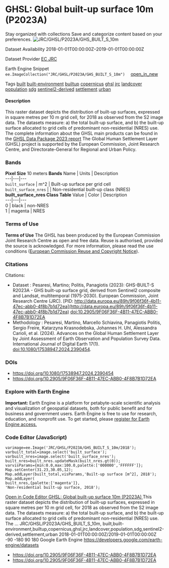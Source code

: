  
#  GHSL: Global built-up surface 10m (P2023A) 
Stay organized with collections  Save and categorize content based on your preferences. 
![JRC/GHSL/P2023A/GHS_BUILT_S_10m](https://developers.google.com/earth-engine/datasets/images/JRC/JRC_GHSL_P2023A_GHS_BUILT_S_10m_sample.png) 

Dataset Availability
    2018-01-01T00:00:00Z–2019-01-01T00:00:00Z 

Dataset Provider
     [ EC JRC ](https://ghsl.jrc.ec.europa.eu/ghs_buS2023.php) 

Earth Engine Snippet
     `    ee.ImageCollection("JRC/GHSL/P2023A/GHS_BUILT_S_10m")   ` [ open_in_new ](https://code.earthengine.google.com/?scriptPath=Examples:Datasets/JRC/JRC_GHSL_P2023A_GHS_BUILT_S_10m) 

Tags
     [built](https://developers.google.com/earth-engine/datasets/tags/built) [built-environment](https://developers.google.com/earth-engine/datasets/tags/built-environment) [builtup](https://developers.google.com/earth-engine/datasets/tags/builtup) [copernicus](https://developers.google.com/earth-engine/datasets/tags/copernicus) [ghsl](https://developers.google.com/earth-engine/datasets/tags/ghsl) [jrc](https://developers.google.com/earth-engine/datasets/tags/jrc) [landcover](https://developers.google.com/earth-engine/datasets/tags/landcover) [population](https://developers.google.com/earth-engine/datasets/tags/population) [sdg](https://developers.google.com/earth-engine/datasets/tags/sdg) [sentinel2-derived](https://developers.google.com/earth-engine/datasets/tags/sentinel2-derived) [settlement](https://developers.google.com/earth-engine/datasets/tags/settlement) [urban](https://developers.google.com/earth-engine/datasets/tags/urban)
#### Description
This raster dataset depicts the distribution of built-up surfaces, expressed in square metres per 10 m grid cell, for 2018 as observed from the S2 image data.
The datasets measure: a) the total built-up surface, and b) the built-up surface allocated to grid cells of predominant non-residential (NRES) use.
The complete information about the GHSL main products can be found in the [GHSL Data Package 2023 report](https://ghsl.jrc.ec.europa.eu/documents/GHSL_Data_Package_2023.pdf?t=1683540422)
The Global Human Settlement Layer (GHSL) project is supported by the European Commission, Joint Research Centre, and Directorate-General for Regional and Urban Policy.
### Bands
**Pixel Size** 10 meters 
**Bands**
Name | Units | Description  
---|---|---  
`built_surface` | m^2 | Built-up surface per grid cell  
`built_surface_nres` |  | Non-residential built-up class (NRES)  
**built_surface_nres Class Table**
Value | Color | Description  
---|---|---  
0 | black | non-NRES  
1 | magenta | NRES  
### Terms of Use
**Terms of Use**
The GHSL has been produced by the European Commission Joint Research Centre as open and free data. Reuse is authorised, provided the source is acknowledged. For more information, please read the use conditions ([European Commission Reuse and Copyright Notice](https://ec.europa.eu/info/legal-notice_en)).
### Citations
Citations:
  * Dataset : Pesaresi, Martino; Politis, Panagiotis (2023): GHS-BUILT-S R2023A - GHS built-up surface grid, derived from Sentinel2 composite and Landsat, multitemporal (1975-2030). European Commission, Joint Research Centre (JRC). [PID: http://data.europa.eu/89h/9f06f36f-4b11-47ec-abb0-4f8b7b1d72ea](http://data.europa.eu/89h/9f06f36f-4b11-47ec-abb0-4f8b7b1d72ea) [doi:10.2905/9F06F36F-4B11-47EC-ABB0-4F8B7B1D72EA](https://doi.org/10.2905/9F06F36F-4B11-47EC-ABB0-4F8B7B1D72EA)
  * Methodology : Pesaresi, Martino, Marcello Schiavina, Panagiotis Politis, Sergio Freire, Katarzyna Krasnodebska, Johannes H. Uhl, Alessandra Carioli, et al. (2024). Advances on the Global Human Settlement Layer by Joint Assessment of Earth Observation and Population Survey Data. International Journal of Digital Earth 17(1). [doi:10.1080/17538947.2024.2390454](https://doi.org/10.1080/17538947.2024.2390454).


### DOIs
  * [ https://doi.org/10.1080/17538947.2024.2390454 ](https://doi.org/10.1080/17538947.2024.2390454)
  * [ https://doi.org/10.2905/9F06F36F-4B11-47EC-ABB0-4F8B7B1D72EA ](https://doi.org/10.2905/9F06F36F-4B11-47EC-ABB0-4F8B7B1D72EA)


### Explore with Earth Engine
**Important:** Earth Engine is a platform for petabyte-scale scientific analysis and visualization of geospatial datasets, both for public benefit and for business and government users. Earth Engine is free to use for research, education, and nonprofit use. To get started, please [register for Earth Engine access.](https://console.cloud.google.com/earth-engine)
### Code Editor (JavaScript)
```
varimage=ee.Image('JRC/GHSL/P2023A/GHS_BUILT_S_10m/2018');
varbuilt_total=image.select('built_surface');
varbuilt_nres=image.select('built_surface_nres');
built_nres=built_nres.updateMask(built_nres.gt(0));
varvisParams={min:0.0,max:100.0,palette:['000000','FFFFFF']};
Map.setCenter(31.23,30.05,12);
Map.addLayer(built_total,visParams,'Built-up surface [m^2], 2018');
Map.addLayer(
built_nres,{palette:['magenta']},
'Non-residential built-up surface, 2018');
```
[ Open in Code Editor ](https://code.earthengine.google.com/?scriptPath=Examples:Datasets/JRC/JRC_GHSL_P2023A_GHS_BUILT_S_10m)
[ GHSL: Global built-up surface 10m (P2023A) ](https://developers.google.com/earth-engine/datasets/catalog/JRC_GHSL_P2023A_GHS_BUILT_S_10m)
This raster dataset depicts the distribution of built-up surfaces, expressed in square metres per 10 m grid cell, for 2018 as observed from the S2 image data. The datasets measure: a) the total built-up surface, and b) the built-up surface allocated to grid cells of predominant non-residential (NRES) use. The …
JRC/GHSL/P2023A/GHS_BUILT_S_10m, built,built-environment,builtup,copernicus,ghsl,jrc,landcover,population,sdg,sentinel2-derived,settlement,urban 
2018-01-01T00:00:00Z/2019-01-01T00:00:00Z
-90 -180 90 180 
Google Earth Engine
https://developers.google.com/earth-engine/datasets
  * [ https://doi.org/10.2905/9F06F36F-4B11-47EC-ABB0-4F8B7B1D72EA ](https://doi.org/https://ghsl.jrc.ec.europa.eu/ghs_buS2023.php)
  * [ https://doi.org/10.2905/9F06F36F-4B11-47EC-ABB0-4F8B7B1D72EA ](https://doi.org/https://developers.google.com/earth-engine/datasets/catalog/JRC_GHSL_P2023A_GHS_BUILT_S_10m)


